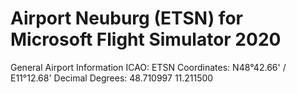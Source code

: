 # Airport Neuburg (ETSN) for Microsoft Flight Simulator 2020

General Airport Information
ICAO:              ETSN
Coordinates:       N48°42.66' / E11°12.68'
Decimal Degrees:   48.710997 11.211500